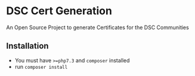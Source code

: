 # DSC Cert Generation 
An Open Source Project to generate Certificates for the DSC Communities

## Installation  
- You must have ```>=php7.3```  and ```composer``` installed 
- run ```composer install``` 



